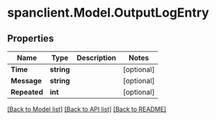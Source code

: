 # spanclient.Model.OutputLogEntry
## Properties

Name | Type | Description | Notes
------------ | ------------- | ------------- | -------------
**Time** | **string** |  | [optional] 
**Message** | **string** |  | [optional] 
**Repeated** | **int** |  | [optional] 

[[Back to Model list]](../README.md#documentation-for-models) [[Back to API list]](../README.md#documentation-for-api-endpoints) [[Back to README]](../README.md)


